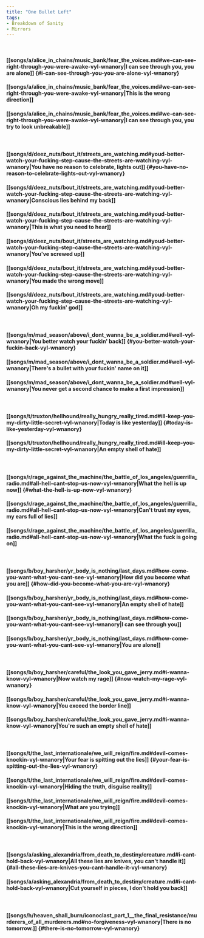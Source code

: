 ```yaml
---
title: "One Bullet Left"
tags:
- Breakdown of Sanity
- Mirrors
---
```

&nbsp;
#### [[songs/a/alice_in_chains/music_bank/fear_the_voices.md#we-can-see-right-through-you-were-awake-vyl-wnanory|I can see through you, you are alone]] {#i-can-see-through-you-you-are-alone-vyl-wnanory}
#### [[songs/a/alice_in_chains/music_bank/fear_the_voices.md#we-can-see-right-through-you-were-awake-vyl-wnanory|This is the wrong direction]]
#### [[songs/a/alice_in_chains/music_bank/fear_the_voices.md#we-can-see-right-through-you-were-awake-vyl-wnanory|I can see through you, you try to look unbreakable]]
&nbsp;
#### [[songs/d/deez_nuts/bout_it/streets_are_watching.md#youd-better-watch-your-fucking-step-cause-the-streets-are-watching-vyl-wnanory|You have no reason to celebrate, lights out]] {#you-have-no-reason-to-celebrate-lights-out-vyl-wnanory}
#### [[songs/d/deez_nuts/bout_it/streets_are_watching.md#youd-better-watch-your-fucking-step-cause-the-streets-are-watching-vyl-wnanory|Conscious lies behind my back]]
#### [[songs/d/deez_nuts/bout_it/streets_are_watching.md#youd-better-watch-your-fucking-step-cause-the-streets-are-watching-vyl-wnanory|This is what you need to hear]]
#### [[songs/d/deez_nuts/bout_it/streets_are_watching.md#youd-better-watch-your-fucking-step-cause-the-streets-are-watching-vyl-wnanory|You've screwed up]]
#### [[songs/d/deez_nuts/bout_it/streets_are_watching.md#youd-better-watch-your-fucking-step-cause-the-streets-are-watching-vyl-wnanory|You made the wrong move]]
#### [[songs/d/deez_nuts/bout_it/streets_are_watching.md#youd-better-watch-your-fucking-step-cause-the-streets-are-watching-vyl-wnanory|Oh my fuckin' god]]
&nbsp;
#### [[songs/m/mad_season/above/i_dont_wanna_be_a_soldier.md#well-vyl-wnanory|You better watch your fuckin' back]] {#you-better-watch-your-fuckin-back-vyl-wnanory}
#### [[songs/m/mad_season/above/i_dont_wanna_be_a_soldier.md#well-vyl-wnanory|There's a bullet with your fuckin' name on it]]
#### [[songs/m/mad_season/above/i_dont_wanna_be_a_soldier.md#well-vyl-wnanory|You never get a second chance to make a first impression]]
&nbsp;
#### [[songs/t/truxton/hellhound/really_hungry_really_tired.md#ill-keep-you-my-dirty-little-secret-vyl-wnanory|Today is like yesterday]] {#today-is-like-yesterday-vyl-wnanory}
#### [[songs/t/truxton/hellhound/really_hungry_really_tired.md#ill-keep-you-my-dirty-little-secret-vyl-wnanory|An empty shell of hate]]
&nbsp;
#### [[songs/r/rage_against_the_machine/the_battle_of_los_angeles/guerrilla_radio.md#all-hell-cant-stop-us-now-vyl-wnanory|What the hell is up now]] {#what-the-hell-is-up-now-vyl-wnanory}
#### [[songs/r/rage_against_the_machine/the_battle_of_los_angeles/guerrilla_radio.md#all-hell-cant-stop-us-now-vyl-wnanory|Can't trust my eyes, my ears full of lies]]
#### [[songs/r/rage_against_the_machine/the_battle_of_los_angeles/guerrilla_radio.md#all-hell-cant-stop-us-now-vyl-wnanory|What the fuck is going on]]
&nbsp;
#### [[songs/b/boy_harsher/yr_body_is_nothing/last_days.md#how-come-you-want-what-you-cant-see-vyl-wnanory|How did you become what you are]] {#how-did-you-become-what-you-are-vyl-wnanory}
#### [[songs/b/boy_harsher/yr_body_is_nothing/last_days.md#how-come-you-want-what-you-cant-see-vyl-wnanory|An empty shell of hate]]
#### [[songs/b/boy_harsher/yr_body_is_nothing/last_days.md#how-come-you-want-what-you-cant-see-vyl-wnanory|I can see through you]]
#### [[songs/b/boy_harsher/yr_body_is_nothing/last_days.md#how-come-you-want-what-you-cant-see-vyl-wnanory|You are alone]]
&nbsp;
#### [[songs/b/boy_harsher/careful/the_look_you_gave_jerry.md#i-wanna-know-vyl-wnanory|Now watch my rage]] {#now-watch-my-rage-vyl-wnanory}
#### [[songs/b/boy_harsher/careful/the_look_you_gave_jerry.md#i-wanna-know-vyl-wnanory|You exceed the border line]]
#### [[songs/b/boy_harsher/careful/the_look_you_gave_jerry.md#i-wanna-know-vyl-wnanory|You're such an empty shell of hate]]
&nbsp;
#### [[songs/t/the_last_internationale/we_will_reign/fire.md#devil-comes-knockin-vyl-wnanory|Your fear is spitting out the lies]] {#your-fear-is-spitting-out-the-lies-vyl-wnanory}
#### [[songs/t/the_last_internationale/we_will_reign/fire.md#devil-comes-knockin-vyl-wnanory|Hiding the truth, disguise reality]]
#### [[songs/t/the_last_internationale/we_will_reign/fire.md#devil-comes-knockin-vyl-wnanory|What are you trying]]
#### [[songs/t/the_last_internationale/we_will_reign/fire.md#devil-comes-knockin-vyl-wnanory|This is the wrong direction]]
&nbsp;
#### [[songs/a/asking_alexandria/from_death_to_destiny/creature.md#i-cant-hold-back-vyl-wnanory|All these lies are knives, you can't handle it]] {#all-these-lies-are-knives-you-cant-handle-it-vyl-wnanory}
#### [[songs/a/asking_alexandria/from_death_to_destiny/creature.md#i-cant-hold-back-vyl-wnanory|Cut yourself in pieces, I don't hold you back]]
&nbsp;
#### [[songs/h/heaven_shall_burn/iconoclast_part_1__the_final_resistance/murderers_of_all_murderers.md#no-forgiveness-vyl-wnanory|There is no tomorrow.]] {#there-is-no-tomorrow-vyl-wnanory}
